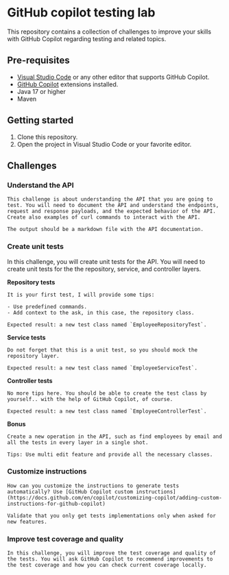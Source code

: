 # GitHub copilot testing lab

This repository contains a collection of challenges to improve your skills with GitHub Copilot regarding testing and related topics.

## Pre-requisites

- [Visual Studio Code](https://code.visualstudio.com/) or any other editor that supports GitHub Copilot.
- [GitHub Copilot](https://copilot.github.com/) extensions installed.
- Java 17 or higher
- Maven 

## Getting started

1. Clone this repository. 
2. Open the project in Visual Studio Code or your favorite editor.

## Challenges

### Understand the API

    This challenge is about understanding the API that you are going to test. You will need to document the API and understand the endpoints, request and response payloads, and the expected behavior of the API. Create also examples of curl commands to interact with the API.

    The output should be a markdown file with the API documentation.

### Create unit tests

In this challenge, you will create unit tests for the API. You will need to create unit tests for the the repository, service, and controller layers.

**Repository tests**

    It is your first test, I will provide some tips: 

    - Use predefined commands.
    - Add context to the ask, in this case, the repository class.

    Expected result: a new test class named `EmployeeRepositoryTest`.

**Service tests**

    Do not forget that this is a unit test, so you should mock the repository layer.

    Expected result: a new test class named `EmployeeServiceTest`.

**Controller tests**

    No more tips here. You should be able to create the test class by yourself.. with the help of GitHub Copilot, of course.

    Expected result: a new test class named `EmployeeControllerTest`.


**Bonus**

    Create a new operation in the API, such as find employees by email and all the tests in every layer in a single shot.

    Tips: Use multi edit feature and provide all the necessary classes.

### Customize instructions

    How can you customize the instructions to generate tests automatically? Use [GitHub Copilot custom instructions](https://docs.github.com/en/copilot/customizing-copilot/adding-custom-instructions-for-github-copilot)

    Validate that you only get tests implementations only when asked for new features.

### Improve test coverage and quality

    In this challenge, you will improve the test coverage and quality of the tests. You will ask GitHub Copilot to recommend improvements to the test coverage and how you can check current coverage locally.

